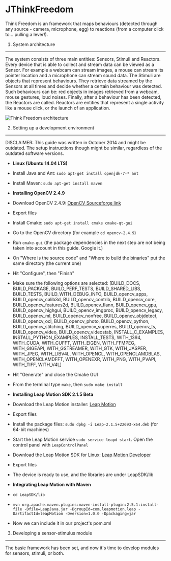 JThinkFreedom
=============

Think Freedom is an framework that maps behaviours (detected through any source - camera, microphone, egg) to reactions (from a computer click to... pulling a lever!).

1. System architecture
----------------------

The system consists of three main entities: Sensors, Stimuli and Reactors. Every device that is able to collect and stream data can be viewed as a Sensor. For example a webcam can stream images, a mouse can stream its pointer location and a microphone can stream sound data. The Stimuli are objects that represent behaviours. They retrieve data streamed by the Sensors at all times and decide whether a certain behaviour was detected. Such behaviours can be: red objects in images retrieved from a webcam, mouse gestures, loud noises. Finally, after a behaviour has been detected, the Reactors are called. Reactors are entities that represent a single activity like a mouse click, or the launch of an application.

![Think Freedom architecture](http://i.imgur.com/AyRo8Y1.png "Think Freedom architecture")

2. Setting up a development environment
---------------------------------------

DISCLAIMER: This guide was written in October 2014 and might be outdated. The setup instructions though might be similar, regardless of the outdated software versions.

- __Linux (Ubuntu 14.04 LTS)__
 - Install Java and Ant: `sudo apt-get install openjdk-7-* ant`
 - Install Maven: `sudo apt-get install maven`


- __Installing OpenCV 2.4.9__
 - Download OpenCV 2.4.9: [OpenCV Sourceforge link]
 - Export files
 - Install Cmake: `sudo apt-get install cmake cmake-qt-gui`
 - Go to the OpenCV directory (for example `cd opencv-2.4.9`)
 - Run `cmake-gui` (the package dependencies in the next step are not being taken into account in this guide. Google it.)
 - On "Where is the source code" and "Where to build the binaries" put the same directory (the current one)
 - Hit "Configure", then "Finish"
 - Make sure the following options are selected: [BUILD_DOCS, BUILD_PACKAGE, BUILD_PERF_TESTS, BUILD_SHARED_LIBS, BUILD_TESTS, BUILD_WITH_DEBUG_INFO, BUILD_opencv_apps, BUILD_opencv_calib3d, BUILD_opencv_contrib, BUILD_opencv_core, BUILD_opencv_features2d, BUILD_opencv_flann, BUILD_opencv_gpu, BUILD_opencv_highgui, BUILD_opencv_imgproc, BUILD_opencv_legacy, BUILD_opencv_ml, BUILD_opencv_nonfree, BUILD_opencv_objdetect, BUILD_opencv_ocl, BUILD_opencv_photo, BUILD_opencv_python, BUILD_opencv_stitching, BUILD_opencv_superres, BUILD_opencv_ts, BUILD_opencv_video, BUILD_opencv_videostab, INSTALL_C_EXAMPLES, INSTALL_PYTHON_EXAMPLES, INSTALL_TESTS, WITH_1394, WITH_CUDA, WITH_CUFFT, WITH_EIGEN, WITH_FFMPEG, WITH_GIGEAPI, WITH_GSTREAMER, WITH_GTK, WITH_JASPER, WITH_JPEG, WITH_LIBV4L, WITH_OPENCL, WITH_OPENCLAMDBLAS, WITH_OPENCLAMDFFT, WITH_OPENEXR, WITH_PNG, WITH_PVAPI, WITH_TIFF, WITH_V4L]
 - Hit "Generate" and close the Cmake GUI
 - From the terminal type `make`, then `sudo make install`


- __Installing Leap Motion SDK 2.1.5 Beta__
 - Download the Leap Motion installer: [Leap Motion]
 - Export files
 - Install the package files: `sudo dpkg -i Leap-2.1.5+22693-x64.deb` (for 64-bit machines)
 - Start the Leap Motion service `sudo service leapd start`. Open the control panel with `LeapControlPanel`
 - Download the Leap Motion SDK for Linux: [Leap Motion Developer]
 - Export files
 - The device is ready to use, and the libraries are under LeapSDK/lib


- __Integrating Leap Motion with Maven__
 - `cd LeapSDK/lib`
 - `mvn org.apache.maven.plugins:maven-install-plugin:2.5.1:install-file -Dfile=LeapJava.jar -DgroupId=com.leapmotion.leap -DartifactId=leapMotion -Dversion=1.0.0 -Dpackaging=jar`
 - Now we can include it in our project's pom.xml

3. Developing a sensor-stimulus module
--------------------------------------

The basic framework has been set, and now it's time to develop modules for sensors, stimuli, or both.



[OpenCV Sourceforge link]:http://sourceforge.net/projects/opencvlibrary/files/opencv-unix/2.4.9/opencv-2.4.9.zip/download
[Leap Motion]:https://www.leapmotion.com/
[Leap Motion Developer]:https://developer.leapmotion.com/
